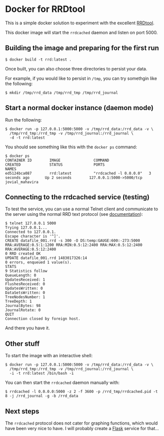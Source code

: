 # Docker for RRDtool

This is a simple docker solution to experiment with the excellent [RRDtool](http://oss.oetiker.ch/rrdtool).

This docker image will start the `rrdcached` daemon and listen on port 5000.

## Building the image and preparing for the first run

	$ docker build -t rrd:latest .

Once built, you can also choose three directories to persist your data.

For example, if you would like to persist in `/tmp`, you can try somethgin like the following:

	$ mkdir /tmp/rrd_data /tmp/rrd_tmp /tmp/rrd_journal

## Start a normal docker instance (daemon mode)

Run the following:

	$ docker run -p 127.0.0.1:5000:5000 -v /tmp/rrd_data:/rrd_data -v \
      /tmp/rrd_tmp:/rrd_tmp -v /tmp/rrd_journal:/rrd_journal \ 
      -d -t rrd:latest

You should see something like this with the `docker ps` command:

	$ docker ps
	CONTAINER ID        IMAGE               COMMAND                  CREATED             STATUS              PORTS                      NAMES
	ed5124bca087        rrd:latest          "rrdcached -l 0.0.0.0"   3 seconds ago       Up 2 seconds        127.0.0.1:5000->5000/tcp   jovial_mahavira

## Connecting to the rrdcached service (testing)

To test the service, you can use a normal Telnet client and communicate to the server using the normal RRD text protocol (see [documentation](http://oss.oetiker.ch/rrdtool/doc/rrdcached.en.html)):

	$ telnet 127.0.0.1 5000
    Trying 127.0.0.1...
	Connected to 127.0.0.1.
	Escape character is '^]'.
	CREATE datafile_001.rrd -s 300 -O DS:temp:GAUGE:600:-273:5000 RRA:AVERAGE:0.5:1:1200 RRA:MIN:0.5:12:2400 RRA:MAX:0.5:12:2400 RRA:AVERAGE:0.5:12:2400
	0 RRD created OK
	UPDATE datafile_001.rrd 1483017326:14
	0 errors, enqueued 1 value(s).
	STATS   
	9 Statistics follow
	QueueLength: 0
	UpdatesReceived: 1
	FlushesReceived: 0
	UpdatesWritten: 0
	DataSetsWritten: 0
	TreeNodesNumber: 1
	TreeDepth: 1
	JournalBytes: 98
	JournalRotate: 0
	QUIT
	Connection closed by foreign host.

And there you have it.

## Other stuff

To start the image with an interactive shell:

	$ docker run -p 127.0.0.1:5000:5000 -v /tmp/rrd_data:/rrd_data -v \
      /tmp/rrd_tmp:/rrd_tmp -v /tmp/rrd_journal:/rrd_journal \ 
      -i -t rrd:latest /bin/bash -i

You can then start the `rrdcached` daemon manually with:

	$ rrdcached -l 0.0.0.0:5000 -z 2 -f 3600 -p /rrd_tmp/rrdcached.pid -t 8 -j /rrd_journal -g -b /rrd_data

## Next steps

The `rrdcached` protocol does not cater for graphing functions, which would have been very nice to have. I will probably create a [Flask](http://flask.pocoo.org/) service for that...